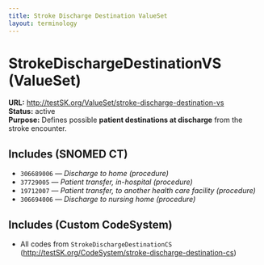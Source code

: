 ```yaml
---
title: Stroke Discharge Destination ValueSet
layout: terminology
---
```


# StrokeDischargeDestinationVS (ValueSet)

**URL:** http://testSK.org/ValueSet/stroke-discharge-destination-vs  
**Status:** active  
**Purpose:** Defines possible **patient destinations at discharge** from the stroke encounter.

## Includes (SNOMED CT)
- `306689006` — *Discharge to home (procedure)*
- `37729005` — *Patient transfer, in-hospital (procedure)*
- `19712007` — *Patient transfer, to another health care facility (procedure)*
- `306694006` — *Discharge to nursing home (procedure)*

## Includes (Custom CodeSystem)
- All codes from `StrokeDischargeDestinationCS` (http://testSK.org/CodeSystem/stroke-discharge-destination-cs)

